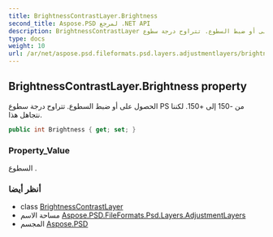```yaml
---
title: BrightnessContrastLayer.Brightness
second_title: Aspose.PSD لمرجع .NET API
description: BrightnessContrastLayer ملكية. الحصول على أو ضبط السطوع. تتراوح درجة سطوع PS من 150 إلى 150. لكننا نتجاهل هذا.
type: docs
weight: 10
url: /ar/net/aspose.psd.fileformats.psd.layers.adjustmentlayers/brightnesscontrastlayer/brightness/
---
```

## BrightnessContrastLayer.Brightness property

الحصول على أو ضبط السطوع. تتراوح درجة سطوع PS من -150 إلى +150. لكننا نتجاهل هذا.

```csharp
public int Brightness { get; set; }
```

### Property_Value

السطوع .

### أنظر أيضا

* class [BrightnessContrastLayer](../)
* مساحة الاسم [Aspose.PSD.FileFormats.Psd.Layers.AdjustmentLayers](../../brightnesscontrastlayer/)
* المجسم [Aspose.PSD](../../../)


